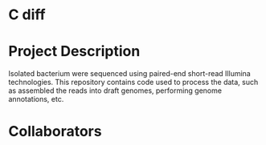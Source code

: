 # C diff

# Project Description
Isolated bacterium were sequenced using paired-end short-read Illumina technologies. This repository contains code used to process the data, such as assembled the reads into draft genomes, performing genome annotations, etc.

# Collaborators

